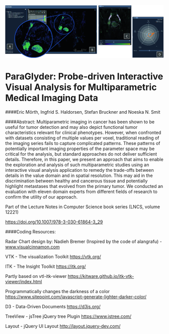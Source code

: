 ![](style/paraglyder.bmp)

# ParaGlyder: Probe-driven Interactive Visual Analysis for Multiparametric Medical Imaging Data

####Eric Mörth, Ingfrid S. Haldorsen, Stefan Bruckner and Noeska N. Smit

####Abstract:
Multiparametric imaging in cancer has been shown to be useful for tumor detection and may also depict functional tumor characteristics relevant for clinical phenotypes. However, when confronted with datasets consisting of multiple values per voxel, traditional reading of the imaging series fails to capture complicated patterns. These patterns of potentially important imaging properties of the parameter space may be critical for the analysis, but standard approaches do not deliver sufficient details. Therefore, in this paper, we present an approach that aims to enable the exploration and analysis of such multiparametric studies using an interactive visual analysis application to remedy the trade-offs between details in the value domain and in spatial resolution. This may aid in the discrimination between healthy and cancerous tissue and potentially highlight metastases that evolved from the primary tumor. We conducted an evaluation with eleven domain experts from different fields of research to confirm the utility of our approach.

Part of the Lecture Notes in Computer Science book series (LNCS, volume 12221)

https://doi.org/10.1007/978-3-030-61864-3_29

####Coding Resources:

Radar Chart design by: Nadieh Bremer (Inspired by the code of alangrafu) - www.visualcinnamon.com

VTK - The visualization Toolkit https://vtk.org/

ITK - The Insight Toolkit https://itk.org/

Partly based on vtl-itk-viewer https://kitware.github.io/itk-vtk-viewer/index.html

Programmatically changes the darkness of a color https://www.sitepoint.com/javascript-generate-lighter-darker-color/

D3 - Data-Driven Documents https://d3js.org/  

TreeView - jsTree jQuery tree Plugin https://www.jstree.com/

Layout - jQuery UI Layout http://layout.jquery-dev.com/